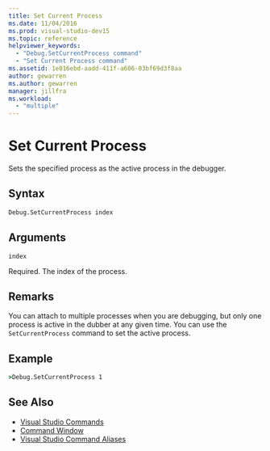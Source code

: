 ```yaml
---
title: Set Current Process
ms.date: 11/04/2016
ms.prod: visual-studio-dev15
ms.topic: reference
helpviewer_keywords:
  - "Debug.SetCurrentProcess command"
  - "Set Current Process command"
ms.assetid: 1e016ebd-aadd-411f-a606-03bf69d3f8aa
author: gewarren
ms.author: gewarren
manager: jillfra
ms.workload:
  - "multiple"
---
```

# Set Current Process
Sets the specified process as the active process in the debugger.

## Syntax

```cmd
Debug.SetCurrentProcess index
```

## Arguments
 `index`

 Required. The index of the process.

## Remarks
 You can attach to multiple processes when you are debugging, but only one process is active in the dubber at any given time. You can use the `SetCurrentProcess` command to set the active process.

## Example

```cmd
>Debug.SetCurrentProcess 1
```

## See Also

- [Visual Studio Commands](../../ide/reference/visual-studio-commands.md)
- [Command Window](../../ide/reference/command-window.md)
- [Visual Studio Command Aliases](../../ide/reference/visual-studio-command-aliases.md)
